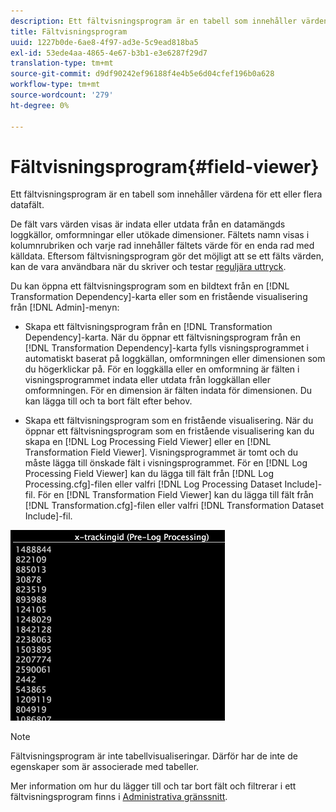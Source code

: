 ```yaml
---
description: Ett fältvisningsprogram är en tabell som innehåller värdena för ett eller flera datafält.
title: Fältvisningsprogram
uuid: 1227b0de-6ae8-4f97-ad3e-5c9ead818ba5
exl-id: 53ede4aa-4865-4e67-b3b1-e3e6287f29d7
translation-type: tm+mt
source-git-commit: d9df90242ef96188f4e4b5e6d04cfef196b0a628
workflow-type: tm+mt
source-wordcount: '279'
ht-degree: 0%

---
```


# Fältvisningsprogram{#field-viewer}

Ett fältvisningsprogram är en tabell som innehåller värdena för ett eller flera datafält.

De fält vars värden visas är indata eller utdata från en datamängds loggkällor, omformningar eller utökade dimensioner. Fältets namn visas i kolumnrubriken och varje rad innehåller fältets värde för en enda rad med källdata. Eftersom fältvisningsprogram gör det möjligt att se ett fälts värden, kan de vara användbara när du skriver och testar [reguljära uttryck](../../../../../home/c-dataset-const-proc/c-reg-exp.md#concept-070077baa419475094ef0469e92c5b9c).

Du kan öppna ett fältvisningsprogram som en bildtext från en [!DNL Transformation Dependency]-karta eller som en fristående visualisering från [!DNL Admin]-menyn:

* Skapa ett fältvisningsprogram från en [!DNL Transformation Dependency]-karta. När du öppnar ett fältvisningsprogram från en [!DNL Transformation Dependency]-karta fylls visningsprogrammet i automatiskt baserat på loggkällan, omformningen eller dimensionen som du högerklickar på. För en loggkälla eller en omformning är fälten i visningsprogrammet indata eller utdata från loggkällan eller omformningen. För en dimension är fälten indata för dimensionen. Du kan lägga till och ta bort fält efter behov.

* Skapa ett fältvisningsprogram som en fristående visualisering. När du öppnar ett fältvisningsprogram som en fristående visualisering kan du skapa en [!DNL Log Processing Field Viewer] eller en [!DNL Transformation Field Viewer]. Visningsprogrammet är tomt och du måste lägga till önskade fält i visningsprogrammet. För en [!DNL Log Processing Field Viewer] kan du lägga till fält från [!DNL Log Processing.cfg]-filen eller valfri [!DNL Log Processing Dataset Include]-fil. För en [!DNL Transformation Field Viewer] kan du lägga till fält från [!DNL Transformation.cfg]-filen eller valfri [!DNL Transformation Dataset Include]-fil.

![](assets/vis_FieldViewer_OneField.png)

>[!NOTE]
>
>Fältvisningsprogram är inte tabellvisualiseringar. Därför har de inte de egenskaper som är associerade med tabeller.

Mer information om hur du lägger till och tar bort fält och filtrerar i ett fältvisningsprogram finns i [Administrativa gränssnitt](../../../../../home/c-get-started/c-admin-intrf/c-admin-intrf.md#concept-855c1a91e1a948969fab592adca15f74).
